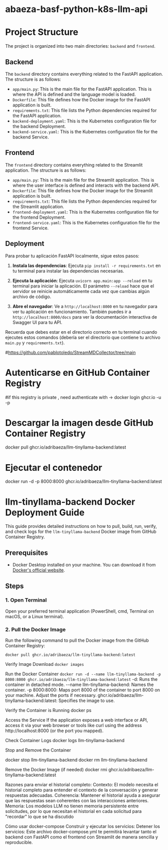 # abaeza-basf-python-k8s-llm-api
# Project Structure

The project is organized into two main directories: `backend` and `frontend`.

## Backend

The `backend` directory contains everything related to the FastAPI application. The structure is as follows:

- `app/main.py`: This is the main file for the FastAPI application. This is where the API is defined and the language model is loaded.
- `Dockerfile`: This file defines how the Docker image for the FastAPI application is built.
- `requirements.txt`: This file lists the Python dependencies required for the FastAPI application.
- `backend-deployment.yaml`: This is the Kubernetes configuration file for the backend Deployment.
- `backend-service.yaml`: This is the Kubernetes configuration file for the backend Service.

## Frontend

The `frontend` directory contains everything related to the Streamlit application. The structure is as follows:

- `app/main.py`: This is the main file for the Streamlit application. This is where the user interface is defined and interacts with the backend API.
- `Dockerfile`: This file defines how the Docker image for the Streamlit application is built.
- `requirements.txt`: This file lists the Python dependencies required for the Streamlit application.
- `frontend-deployment.yaml`: This is the Kubernetes configuration file for the frontend Deployment.
- `frontend-service.yaml`: This is the Kubernetes configuration file for the frontend Service.

## Deployment


Para probar tu aplicación FastAPI localmente, sigue estos pasos:

1. **Instala las dependencias**: Ejecuta `pip install -r requirements.txt` en tu terminal para instalar las dependencias necesarias.

2. **Ejecuta la aplicación**: Ejecuta `uvicorn app.main:app --reload` en tu terminal para iniciar la aplicación. El parámetro `--reload` hace que el servidor se reinicie automáticamente cada vez que cambias algún archivo de código.

3. **Abre el navegador**: Ve a `http://localhost:8000` en tu navegador para ver tu aplicación en funcionamiento. También puedes ir a `http://localhost:8000/docs` para ver la documentación interactiva de Swagger UI para tu API.

Recuerda que debes estar en el directorio correcto en tu terminal cuando ejecutes estos comandos (debería ser el directorio que contiene tu archivo `main.py` y `requirements.txt`).




#https://github.com/pablotoledo/StreamMDCollector/tree/main


# Autenticarse en GitHub Container Registry
#if this registry is private , need authenticate with -> docker login ghcr.io -u <tu-usuario-de-github> -p <tu-token-de-github>

# Descargar la imagen desde GitHub Container Registry
docker pull ghcr.io/adribaeza/llm-tinyllama-backend:latest

# Ejecutar el contenedor
docker run -d -p 8000:8000 ghcr.io/adribaeza/llm-tinyllama-backend:latest


# llm-tinyllama-backend Docker Deployment Guide

This guide provides detailed instructions on how to pull, build, run, verify, and check logs for the `llm-tinyllama-backend` Docker image from GitHub Container Registry.

## Prerequisites

- Docker Desktop installed on your machine. You can download it from [Docker's official website](https://www.docker.com/products/docker-desktop).

## Steps

### 1. Open Terminal

Open your preferred terminal application (PowerShell, cmd, Terminal on macOS, or a Linux terminal).

### 2. Pull the Docker Image

Run the following command to pull the Docker image from the GitHub Container Registry:

`docker pull ghcr.io/adribaeza/llm-tinyllama-backend:latest`

Verify Image Download
`docker images`

Run the Docker Container
`docker run -d --name llm-tinyllama-backend -p 8000:8000 ghcr.io/adribaeza/llm-tinyllama-backend:latest`
-d: Runs the container in detached mode.
--name llm-tinyllama-backend: Names the container.
-p 8000:8000: Maps port 8000 of the container to port 8000 on your machine. Adjust the ports if necessary.
ghcr.io/adribaeza/llm-tinyllama-backend:latest: Specifies the image to use.

Verify the Container is Running
docker ps

Access the Service
If the application exposes a web interface or API, access it via your web browser or tools like curl using the address http://localhost:8000 (or the port you mapped).

Check Container Logs
docker logs llm-tinyllama-backend

Stop and Remove the Container

docker stop llm-tinyllama-backend
docker rm llm-tinyllama-backend

Remove the Docker Image (if needed)
docker rmi ghcr.io/adribaeza/llm-tinyllama-backend:latest


Razones para enviar el historial completo:
Contexto: El modelo necesita el historial completo para entender el contexto de la conversación y generar respuestas adecuadas.
Coherencia: Mantener el historial ayuda a asegurar que las respuestas sean coherentes con las interacciones anteriores.
Memoria: Los modelos LLM no tienen memoria persistente entre solicitudes, por lo que necesitan el historial en cada solicitud para "recordar" lo que se ha discutido

Cómo usar docker-compose
Construir y ejecutar los servicios:
Detener los servicios:
Este archivo docker-compose.yml te permitirá levantar tanto el backend con FastAPI como el frontend con Streamlit de manera sencilla y reproducible.